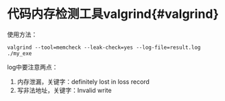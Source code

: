 代码内存检测工具valgrind{#valgrind}
=================================

使用方法：
~~~
valgrind --tool=memcheck --leak-check=yes --log-file=result.log ./my_exe
~~~

log中要注意两点：
1. 内存泄漏，关键字：definitely lost in loss record
2. 写非法地址，关键字：Invalid write

